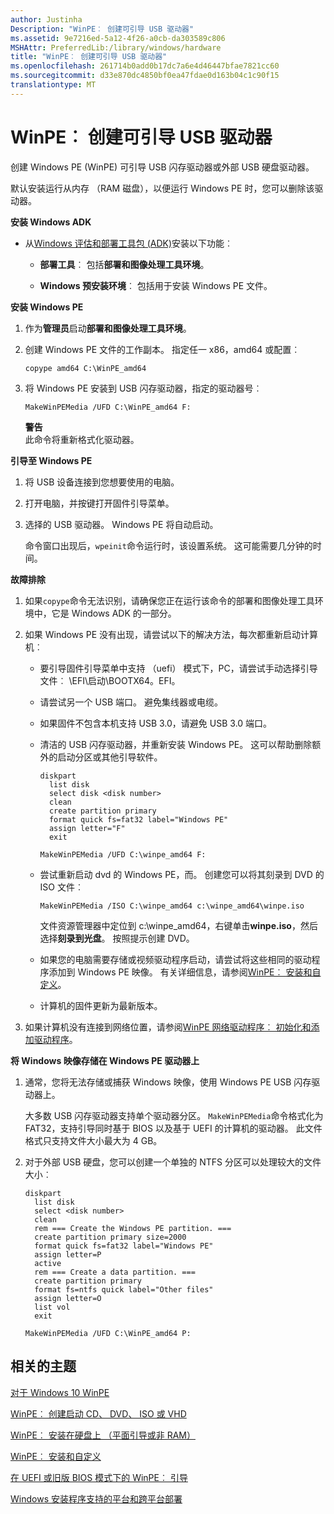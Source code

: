 ```yaml
---
author: Justinha
Description: "WinPE︰ 创建可引导 USB 驱动器"
ms.assetid: 9e7216ed-5a12-4f26-a0cb-da303589c806
MSHAttr: PreferredLib:/library/windows/hardware
title: "WinPE︰ 创建可引导 USB 驱动器"
ms.openlocfilehash: 261714b0add0b17dc7a6e4d46447bfae7821cc60
ms.sourcegitcommit: d33e870dc4850bf0ea47fdae0d163b04c1c90f15
translationtype: MT
---
```

# <a name="winpe-create-usb-bootable-drive"></a>WinPE︰ 创建可引导 USB 驱动器


创建 Windows PE (WinPE) 可引导 USB 闪存驱动器或外部 USB 硬盘驱动器。

默认安装运行从内存 （RAM 磁盘），以便运行 Windows PE 时，您可以删除该驱动器。

**安装 Windows ADK**

-   从[Windows 评估和部署工具包 (ADK)](http://go.microsoft.com/fwlink/?LinkId=526803)安装以下功能︰

    -   **部署工具**︰ 包括**部署和图像处理工具环境**。

    -   **Windows 预安装环境**︰ 包括用于安装 Windows PE 文件。

**安装 Windows PE**

1.  作为**管理员**启动**部署和图像处理工具环境**。

2.  创建 Windows PE 文件的工作副本。 指定任一 x86，amd64 或配置︰

    ``` syntax
    copype amd64 C:\WinPE_amd64
    ```

3.  将 Windows PE 安装到 USB 闪存驱动器，指定的驱动器号︰

    ``` syntax
    MakeWinPEMedia /UFD C:\WinPE_amd64 F:
    ```

    **警告**  
    此命令将重新格式化驱动器。

     

**引导至 Windows PE**

1.  将 USB 设备连接到您想要使用的电脑。

2.  打开电脑，并按键打开固件引导菜单。

3.  选择的 USB 驱动器。 Windows PE 将自动启动。

    命令窗口出现后，`wpeinit`命令运行时，该设置系统。 这可能需要几分钟的时间。

**故障排除**

1.  如果`copype`命令无法识别，请确保您正在运行该命令的部署和图像处理工具环境中，它是 Windows ADK 的一部分。

2.  如果 Windows PE 没有出现，请尝试以下的解决方法，每次都重新启动计算机︰

    -   要引导固件引导菜单中支持 （uefi） 模式下，PC，请尝试手动选择引导文件︰ \\EFI\\启动\\BOOTX64。EFI。

    -   请尝试另一个 USB 端口。 避免集线器或电缆。

    -   如果固件不包含本机支持 USB 3.0，请避免 USB 3.0 端口。

    -   清洁的 USB 闪存驱动器，并重新安装 Windows PE。 这可以帮助删除额外的启动分区或其他引导软件。

        ``` syntax
        diskpart
          list disk
          select disk <disk number>
          clean
          create partition primary
          format quick fs=fat32 label="Windows PE"
          assign letter="F"
          exit

        MakeWinPEMedia /UFD C:\winpe_amd64 F:
        ```

    -   尝试重新启动 dvd 的 Windows PE，而。 创建您可以将其刻录到 DVD 的 ISO 文件︰

        ``` syntax
        MakeWinPEMedia /ISO C:\winpe_amd64 c:\winpe_amd64\winpe.iso
        ```

        文件资源管理器中定位到 c:\\winpe\_amd64，右键单击**winpe.iso**，然后选择**刻录到光盘**。 按照提示创建 DVD。

    -   如果您的电脑需要存储或视频驱动程序启动，请尝试将这些相同的驱动程序添加到 Windows PE 映像。 有关详细信息，请参阅[WinPE︰ 安装和自定义](winpe-mount-and-customize.md)。

    -   计算机的固件更新为最新版本。

3.  如果计算机没有连接到网络位置，请参阅[WinPE 网络驱动程序︰ 初始化和添加驱动程序](winpe-network-drivers-initializing-and-adding-drivers.md)。

**将 Windows 映像存储在 Windows PE 驱动器上**

1.  通常，您将无法存储或捕获 Windows 映像，使用 Windows PE USB 闪存驱动器上。

    大多数 USB 闪存驱动器支持单个驱动器分区。 `MakeWinPEMedia`命令格式化为 FAT32，支持引导同时基于 BIOS 以及基于 UEFI 的计算机的驱动器。 此文件格式只支持文件大小最大为 4 GB。

2.  对于外部 USB 硬盘，您可以创建一个单独的 NTFS 分区可以处理较大的文件大小︰

    ``` syntax
    diskpart
      list disk
      select <disk number>
      clean
      rem === Create the Windows PE partition. ===
      create partition primary size=2000
      format quick fs=fat32 label="Windows PE"
      assign letter=P
      active
      rem === Create a data partition. ===
      create partition primary
      format fs=ntfs quick label="Other files"
      assign letter=O
      list vol
      exit

    MakeWinPEMedia /UFD C:\WinPE_amd64 P:
    ```

## <a name="span-idrelatedtopicsspanrelated-topics"></a><span id="related_topics"></span>相关的主题


[对于 Windows 10 WinPE](winpe-intro.md)

[WinPE︰ 创建启动 CD、 DVD、 ISO 或 VHD](winpe-create-a-boot-cd-dvd-iso-or-vhd.md)

[WinPE︰ 安装在硬盘上 （平面引导或非 RAM）](winpe-install-on-a-hard-drive--flat-boot-or-non-ram.md)

[WinPE︰ 安装和自定义](winpe-mount-and-customize.md)

[在 UEFI 或旧版 BIOS 模式下的 WinPE︰ 引导](winpe-boot-in-uefi-or-legacy-bios-mode.md)

[Windows 安装程序支持的平台和跨平台部署](windows-setup-supported-platforms-and-cross-platform-deployments.md)

 

 






